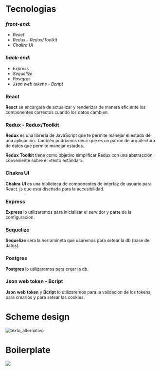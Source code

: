 # **Tecnologias**

### *front-end:*

- *React*
- *Redux* - *Redux/Toolkit*
- *Chakra UI*

### *back-end:*

- *Express*
- *Sequelize*
- *Postgres*
- *Json web tokens* - *Bcript*

### **React**

**React** se encargará de actualizar y renderizar de manera eficiente los componentes correctos cuando los datos cambien.

### **Redux - Redux/Toolkit**

**Redux** es una librería de JavaScript que te permite manejar el estado de una aplicación. También podríamos decir que es un patrón de arquitectura de datos que permite manejar estados.

**Redux** **Toolkit** tiene como objetivo simplificar Redux con una abstracción conveniente sobre el «texto estándar».

### **Chakra UI**

**Chakra** **UI** es una biblioteca de componentes de interfaz de usuario para React. js que está diseñada para la accesibilidad.

### **Express**

**Express** lo utilizaremos para inicializar el servidor y parte de la configuracion.

### **Sequelize**

**Sequelize** sera la herramineta que usaremos para setear la db (base de datos).

### **Postgres**

**Postgres** lo utilizaremos para crear la db.

### **Json web token** - **Bcript** 

**Json** **web** **token** y **Bcript** lo utilizaremos para la validacion de los tokens, para crearlos y para setear las cookies.

# **Scheme design**

![texto_alternativo](https://i.pinimg.com/originals/c0/2a/77/c02a77a1ed4604c3fb631ebd4d361714.jpg)

# **Boilerplate**

![](https://i.pinimg.com/originals/19/c4/ea/19c4ea258a21c753f70bd55a08e5d9d4.jpg)